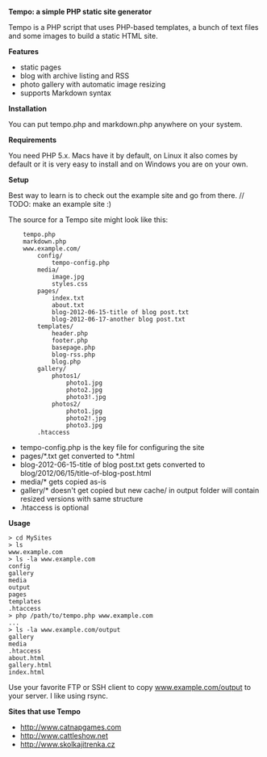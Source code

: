 **Tempo: a simple PHP static site generator**

Tempo is a PHP script that uses PHP-based templates, a bunch of text files
and some images to build a static HTML site.

**Features**

- static pages
- blog with archive listing and RSS
- photo gallery with automatic image resizing
- supports Markdown syntax

**Installation**

You can put tempo.php and markdown.php anywhere on your system.

**Requirements**

You need PHP 5.x. Macs have it by default, on Linux it also comes
by default or it is very easy to install and on Windows you are
on your own.

**Setup**

Best way to learn is to check out the example site and go from there.
// TODO: make an example site :)

The source for a Tempo site might look like this:

		tempo.php
		markdown.php
		www.example.com/
			config/
				tempo-config.php
			media/
				image.jpg
				styles.css
			pages/
				index.txt
				about.txt
				blog-2012-06-15-title of blog post.txt
				blog-2012-06-17-another blog post.txt
			templates/
				header.php
				footer.php
				basepage.php
				blog-rss.php
				blog.php
			gallery/
				photos1/
					photo1.jpg
					photo2.jpg
					photo3!.jpg
				photos2/
					photo1.jpg
					photo2!.jpg
					photo3.jpg
			.htaccess

- tempo-config.php is the key file for configuring the site
- pages/*.txt get converted to *.html
- blog-2012-06-15-title of blog post.txt gets converted to blog/2012/06/15/title-of-blog-post.html
- media/* gets copied as-is
- gallery/* doesn't get copied but new cache/ in output folder will contain resized versions with same structure
- .htaccess is optional

**Usage**

	> cd MySites
	> ls
	www.example.com
	> ls -la www.example.com
	config
	gallery
	media
	output
	pages
	templates
	.htaccess
	> php /path/to/tempo.php www.example.com
	...
	> ls -la www.example.com/output
	gallery
	media
	.htaccess
	about.html
	gallery.html
	index.html

Use your favorite FTP or SSH client to copy www.example.com/output to your server. I like using rsync.

**Sites that use Tempo**

- http://www.catnapgames.com
- http://www.cattleshow.net
- http://www.skolkajitrenka.cz
